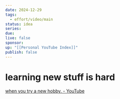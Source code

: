 ```yaml
---
date: 2024-12-29
tags:
  - effort/video/main
status: idea
series: 
due: 
live: false
sponsor: 
up: "[[Personal YouTube Index]]"
publish: false
---
```

# learning new stuff is hard






[when you try a new hobby. - YouTube](https://youtu.be/240Kgsi0Pns?si=XK5Q7a63qMmSa6ua)


